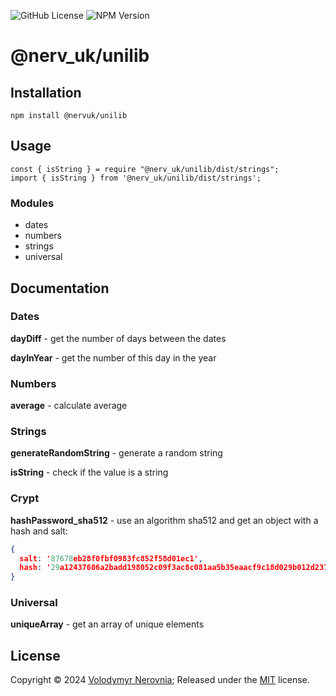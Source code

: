 ![GitHub License](https://img.shields.io/github/license/rightsoftend/unilib)
![NPM Version](https://img.shields.io/npm/v/@nerv_uk/unilib)

# @nerv_uk/unilib

## Installation

```
npm install @nervuk/unilib
```

## Usage

```
const { isString } = require "@nerv_uk/unilib/dist/strings";
import { isString } from '@nerv_uk/unilib/dist/strings';
```
### Modules

- dates
- numbers
- strings
- universal

## Documentation

### Dates

**dayDiff** - get the number of days between the dates

**dayInYear** - get the number of this day in the year

### Numbers

**average** - calculate average

### Strings

**generateRandomString** - generate a random string

**isString** - check if the value is a string

### Crypt

**hashPassword_sha512** - use an algorithm sha512 and get an object with a hash and salt:

```json
{
  salt: '87678eb28f0fbf0983fc852f58d01ec1',
  hash: '29a12437606a2badd198052c09f3ac8c081aa5b35eaacf9c18d029b012d237b8d7ec7fa4eca6a1fa1528fb70937bc93676bc3a617e013bd25e52025b3b2b1f1e'
}
```

### Universal

**uniqueArray** - get an array of unique elements

## License

Copyright © 2024 [Volodymyr Nerovnia](https://github.com/nerovnia); Released under the [MIT](./LICENSE) license.
